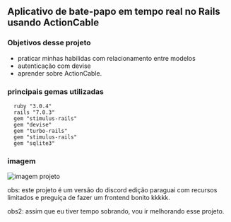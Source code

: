 ## Aplicativo de bate-papo em tempo real no Rails usando ActionCable

### Objetivos desse projeto
- praticar minhas habilidas com relacionamento entre modelos
- autenticação com devise
- aprender sobre ActionCable.

### principais gemas utilizadas
```
  ruby "3.0.4"
  rails "7.0.3"
  gem "stimulus-rails"
  gem "devise"
  gem "turbo-rails"
  gem "stimulus-rails"
  gem "sqlite3"
```

### imagem
<img src="/home/cuerci/Documentos/Projeto_teste_rails/chat-projeto/turbochat/app/assets/images/discord-dos-cria (cópia).png" alt="imagem projeto"/>

obs: este projeto é um versão do discord edição paraguai com recursos limitados e preguiça de fazer um frontend bonito kkkkk.

obs2: assim que eu tiver tempo sobrando, vou ir melhorando esse projeto.
